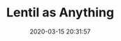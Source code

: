 ---
date: "2020-03-15 20:31:57"
title: "Lentil as Anything"
address: "391 King St, Newtown Sydney, NSW 2042"
city: "Sydney"
voucher_link: "https://www.lentilasanything.com/coronavirus-response"
delivery_link: ""
image: "https://images.squarespace-cdn.com/content/v1/5bbac5fe049079392fbee921/1583643047365-YA69L7JJEFF27XQ4V59K/ke17ZwdGBToddI8pDm48kNjISrojBtM_c2GN547S10ZZw-zPPgdn4jUwVcJE1ZvWQUxwkmyExglNqGp0IvTJZamWLI2zvYWH8K3-s_4yszcp2ryTI0HqTOaaUohrI8PI6eNxtfXchwJE7YnMsWkkIfr4cYH2_8cyyAJ8xsUFPdgKMshLAGzx4R3EDFOm1kBS/Home+-+Curry.JPG?format=365w"
---